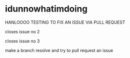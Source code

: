 # idunnowhatimdoing


HANLOOOO TESTING TO FIX AN ISSUE VIA PULL REQUEST


closes issue no 2

closes issue no 3


make a branch resolve and try to pull request an issue